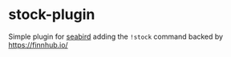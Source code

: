 # stock-plugin
Simple plugin for [seabird](https://github.com/seabird-chat/seabird-core) adding the `!stock` command backed by https://finnhub.io/